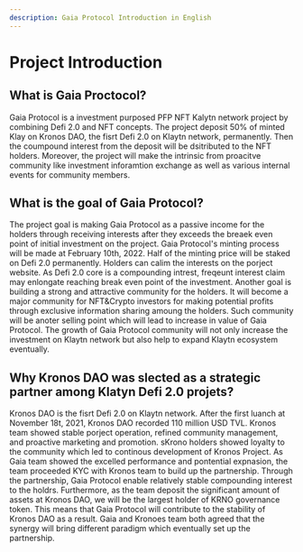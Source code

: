 ```yaml
---
description: Gaia Protocol Introduction in English
---
```


# Project Introduction

## What is Gaia Proctocol?

Gaia Protocol is a investment purposed PFP NFT Kalytn network project by combining Defi 2.0 and NFT concepts. The project deposit 50% of minted Klay on Kronos DAO, the fisrt Defi 2.0 on Klaytn network, permanently. Then the coumpound interest from the deposit will be dsitributed to the NFT holders. Moreover, the project will make the intrinsic from proacitve community like investment inforamtion exchange as well as various internal events for community members.

## What is the goal of Gaia Protocol?

The project goal is making Gaia Protocol as a passive income for the holders through receiving interests after they exceeds the breaek even point of initial investment on the project. Gaia Protocol's minting process will be made at February 10th, 2022. Half of the minting price will be staked on Defi 2.0 permanently. Holders can calim the interests on the porject website. As Defi 2.0 core is a compounding intrest, freqeunt interest claim may enlongate reaching break even point of the investment. Another goal is building a strong and attractive community for the holders. It will become a major community for NFT&Crypto investors for making potential profits through exclusive information sharing amoung the holders. Such community will be anoter selling point which will lead to increase in value of Gaia Protocol. The growth of Gaia Protocol community will not only increase the investment on Klaytn network but also help to expand Klaytn ecosystem eventually.

## Why Kronos DAO was slected as a strategic partner among Klatyn Defi 2.0 projets?

Kronos DAO is the fisrt Defi 2.0 on Klaytn network. After the first luanch at November 18t, 2021, Kronos DAO recorded 110 million USD TVL. Kronos team showed stable porject operation, refined community management, and proactive marketing and promotion. sKrono holders showed loyalty to the community which led to continous development of Kronos Project. As Gaia team showed the excelled performance and pontential expnasion, the team proceeded KYC with Kronos team to build up the partnership. Through the partnership, Gaia Protocol enable relatively stable compounding interest to the holdrs. Furthermore, as the team deposit the significant amount of assets at Kronos DAO, we will be the largest holder of KRNO governance token. This means that Gaia Protocol will contribute to the stability of Kronos DAO as a result. Gaia and Kronoes team both agreed that the synergy will bring different paradigm which eventually set up the partnership.
